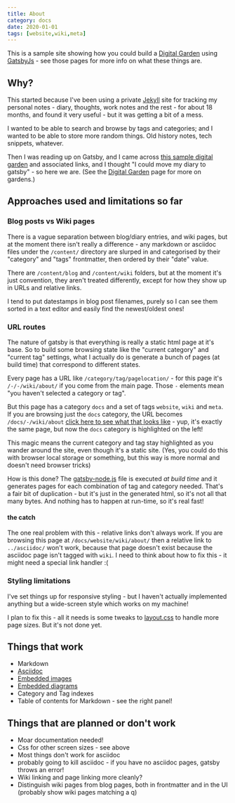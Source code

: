 ```yaml
---
title: About
category: docs
date: 2020-01-01
tags: [website,wiki,meta]
---
```


This is a sample site showing how you could build a [Digital Garden](../garden/) using [GatsbyJs](../gatsby/) - see those pages for more info on what these things are.

## Why?

This started because I've been using a private [Jekyll](https://jekyllrb.com/) site for tracking my personal notes - diary, thoughts, work notes and the rest - for about 18 months, and found it very useful - but it was getting a bit of a mess.

I wanted to be able to search and browse by tags and categories; and I wanted to be able to store more random things.  Old history notes, tech snippets, whatever.

Then I was reading up on Gatsby, and I came across [this sample digital garden](https://github.com/johno/digital-garden) and associated links, and I thought "I could move my diary to gatsby" - so here we are.   (See the [Digital Garden](../garden/) page for more on gardens.) 

## Approaches used and limitations so far

### Blog posts vs Wiki pages
There is a vague separation between blog/diary entries, and wiki pages, but at the moment there isn't really a difference - any markdown or asciidoc files
under the `/content/` directory are slurped in and categorised by their "category" and "tags" frontmatter, then ordered by their "date" value.

There are `/content/blog` and `/content/wiki` folders, but at the moment it's just convention, they aren't treated differently, except for how they show up in URLs and relative links.

I tend to put datestamps in blog post filenames, purely so I can see them sorted in a text editor and easily find the newest/oldest ones!

### URL routes

The nature of gatsby is that everything is really a static html page at it's base.  So to build some browsing state like the "current category" and "current tag" settings, what I actually do is generate a bunch of pages (at build time) that correspond to different states.

Every page has a URL like `/category/tag/pagelocation/` - for this page it's `/-/-/wiki/about/` if you come from the main page.  Those `-` elements mean "you haven't selected a category or tag".

But this page has a category `docs` and a set of tags `website`, `wiki` and `meta`.  If you are browsing just the `docs` category, the URL becomes `/docs/-/wiki/about` [click here to see what that looks like](/docs/-/wiki/about/) - yup, it's exactly the same page, but now the `docs` category is highlighted on the left!

This magic means the current category and tag stay highlighted as you wander around the site, even though it's a static site.  (Yes, you could do this with browser local storage or something, but this way is more normal and doesn't need browser tricks)

How is this done?  The [gatsby-node.js](https://github.com/kornysietsma/digital-garden-sample/blob/master/gatsby-node.js) file is executed _at build time_ and it generates pages for each combination of tag and category needed.  That's a fair bit of duplication - but it's just in the generated html, so it's not all that many bytes.  And nothing has to happen at run-time, so it's real fast!

#### the catch

The one real problem with this - relative links don't always work.  If you are browsing this page at `/docs/website/wiki/about/` then a relative link to `../asciidoc/` won't work, because that page doesn't exist because the asciidoc page isn't tagged with `wiki`.  I need to think about how to fix this - it might need a special link handler :(

### Styling limitations

I've set things up for responsive styling - but I haven't actually implemented anything but a wide-screen style which works on my machine!

I plan to fix this - all it needs is some tweaks to [layout.css](https://github.com/kornysietsma/digital-garden-sample/blob/master/src/components/layout.css) to handle more page sizes.  But it's not done yet.

## Things that work

* Markdown
* [Asciidoc](/-/-/wiki/asciidoc/)
* [Embedded images](/-/-/blog/2020-01-02-images/)
* [Embedded diagrams](/-/-/blog/2020-01-03-diagrams/)
* Category and Tag indexes
* Table of contents for Markdown - see the right panel!

## Things that are planned or don't work

* Moar documentation needed!
* Css for other screen sizes - see above
* Most things don't work for asciidoc
* probably going to kill asciidoc - if you have no asciidoc pages, gatsby throws an error!
* Wiki linking and page linking more cleanly?
* Distinguish wiki pages from blog pages, both in frontmatter and in the UI (probably show wiki pages matching a q)

